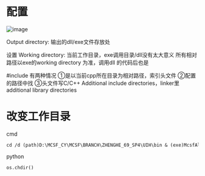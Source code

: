 # 配置
![image](https://user-images.githubusercontent.com/48793634/194750350-c720d2c0-36e8-48d6-8a81-9d5697bd6bab.png)

Output directory: 输出的dll/exe文件存放处

设置 Working directory: 当前工作目录，exe调用目录/dll没有太大意义
所有相对路径以exe的working directory 为准，调用dll 的代码后也是

#include 有两种情况
①是以当前cpp所在目录为相对路径，索引头文件
②配置的路径中找
③头文件写C/C++ Additional include directories，linker里additional library directories


# 改变工作目录
cmd

    cd /d (path)D:\MCSF_CY\MCSF\BRANCH\ZHENGHE_69_SP4\UIH\bin & (exe)McsfAlgoVessel_UT.exe

python

    os.chdir()
